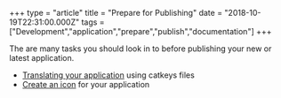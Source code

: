 +++
type = "article"
title = "Prepare for Publishing"
date = "2018-10-19T22:31:00.000Z"
tags = ["Development","application","prepare","publish","documentation"]
+++

<p class="intro">The are many tasks you should look in to before publishing your new or latest application.</p>

<ul>
<li><a href="/community/getting-involved/translating">Translating your application</a> using catkeys files</li>
<li><a href="/development/icon-guidelines">Create an icon</a> for your application</li>
</ul>